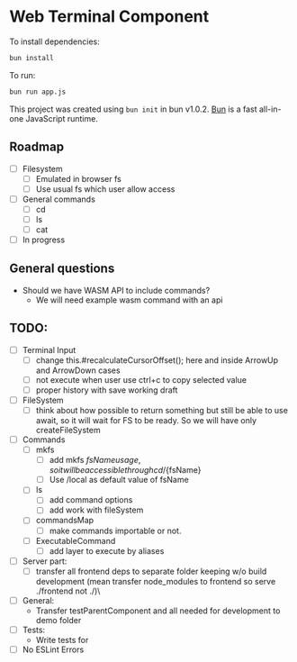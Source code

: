 # Web Terminal Component

To install dependencies:

```bash
bun install
```

To run:

```bash
bun run app.js
```

This project was created using `bun init` in bun v1.0.2. [Bun](https://bun.sh) is a fast all-in-one JavaScript runtime.

## Roadmap

- [ ] Filesystem
    - [ ] Emulated in browser fs
    - [ ] Use usual fs which user allow access
- [ ] General commands
    - [ ] cd
    - [ ] ls
    - [ ] cat
- [ ] In progress

## General questions

- Should we have WASM API to include commands?
    - We will need example wasm command with an api

## TODO:

-  [ ] Terminal Input
    -  [ ] change this.#recalculateCursorOffset(); here and inside ArrowUp and ArrowDown cases
    -  [ ] not execute when user use ctrl+c to copy selected value
    -  [ ] proper history with save working draft
-  [ ] FileSystem
    -  [ ] think about how possible to return something but still be able to use await, so it will wait for FS to be
       ready. So we will have only createFileSystem
-  [ ] Commands
    - [ ] mkfs
        - [ ] add mkfs ${fsName} usage, so it will be accessible through cd /${fsName}
        - [ ] Use /local as default value of fsName
    - [ ] ls
        - [ ] add command options
        - [ ] add work with fileSystem
    - [ ] commandsMap
        - [ ] make commands importable or not.
    - [ ] ExecutableCommand
        - [ ] add layer to execute by aliases
- [ ] Server part:
    - [ ] transfer all frontend deps to separate folder keeping w/o build development (mean transfer node_modules to
      frontend so serve ./frontend not ./)\
- [ ] General:
  - Transfer testParentComponent and all needed for development to demo folder
- [ ] Tests: 
  - Write tests for 
- [ ] No ESLint Errors